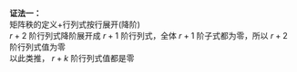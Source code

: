 **证法一：**  
矩阵秩的定义+行列式按行展开(降阶)  
 $r+2$ 阶行列式降阶展开成 $r+1$ 阶行列式，全体 $r+1$ 阶子式都为零，所以 $r+2$ 阶行列式值为零  
以此类推， $r+k$ 阶行列式值都是零  
